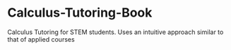 # Calculus-Tutoring-Book
Calculus Tutoring for STEM students. Uses an intuitive approach similar to that of applied courses
